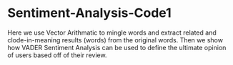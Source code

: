# Sentiment-Analysis-Code1

Here we use Vector Arithmatic to mingle words and extract related and clode-in-meaning results (words) from the original words.
Then we show how VADER Sentiment Analysis can be used to define the ultimate opinion of users based off of their review.
